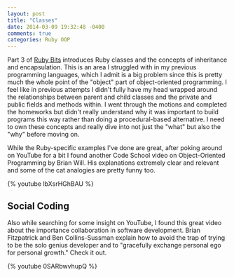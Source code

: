 ```yaml
---
layout: post
title: "Classes"
date: 2014-03-09 19:32:48 -0400
comments: true
categories: Ruby OOP
---
```

Part 3 of [Ruby Bits](http://rubybits.codeschool.com/) introduces Ruby classes and the concepts of inheritance and encapsulation. This is an area I struggled with in my previous programming languages, which I admit is a big problem since this is pretty much the whole point of the "object" part of object-oriented programming. I feel like in previous attempts I didn't fully have my head wrapped around the relationships between parent and child classes and the private and public fields and methods within. I went through the motions and completed the homeworks but didn't really understand why it was important to build programs this way rather than doing a procedural-based alternative. I need to own these concepts and really dive into not just the "what" but also the "why" before moving on.

While the Ruby-specific examples I've done are great, after poking around on YouTube for a bit I found another Code School video on Object-Oriented Programming by Brian Will. His explanations extremely clear and relevant and some of the cat analogies are pretty funny too.

{% youtube lbXsrHGhBAU %}
<br />

## Social Coding
Also while searching for some insight on YouTube, I found this great video about the importance collaboration in software development. Brian Fitzpatrick and Ben Collins-Sussman explain how to avoid the trap of trying to be the solo genius developer and to "gracefully exchange personal ego for personal growth." Check it out.

{% youtube 0SARbwvhupQ %}